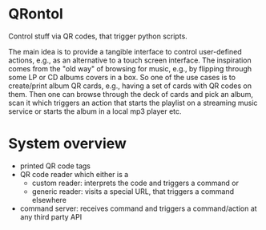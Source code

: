 # QRontol
Control stuff via QR codes, that trigger python scripts.

The main idea is to provide a tangible interface to control user-defined actions, e.g., as an alternative to a touch screen interface. The inspiration comes from the "old way" of browsing for music, e.g., by flipping through some LP or CD albums covers in a box. So one of the use cases is to create/print album QR cards, e.g., having a set of cards with QR codes on them. Then one can browse through the deck of cards and pick an album, scan it which triggers an action that starts the playlist on a streaming music service or starts the album in a local mp3 player etc. 

# System overview
* printed QR code tags
* QR code reader which either is a
  * custom reader: interprets the code and triggers a command or
  * generic reader: visits a special URL, that triggers a command elsewhere
* command server: receives command and triggers a command/action at any third party API
